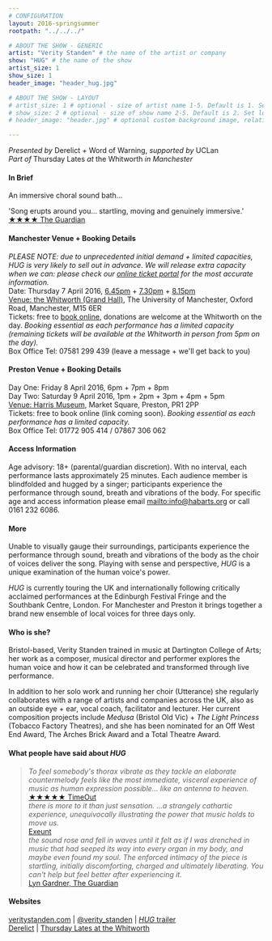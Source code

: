 ```yaml
---
# CONFIGURATION
layout: 2016-springsummer
rootpath: "../../../"

# ABOUT THE SHOW - GENERIC
artist: "Verity Standen" # the name of the artist or company
show: "HUG" # the name of the show
artist_size: 1
show_size: 1
header_image: "header_hug.jpg"    

# ABOUT THE SHOW - LAYOUT
# artist_size: 1 # optional - size of artist name 1-5. Default is 1. Set longer names to lower values
# show_size: 2 # optional - size of show name 2-5. Default is 2. Set longer names to lower values
# header_image: "header.jpg" # optional custom background image, relative to current page

---
```

*Presented by* Derelict *+* Word of Warning, *supported by* UCLan<br>*Part of* Thursday Lates *at* the Whitworth *in Manchester*         
       
#### In Brief      
An immersive choral sound bath…         
         
'Song erupts around you… startling, moving and genuinely immersive.'<br><a href="http://www.theguardian.com/stage/2014/jul/20/latitude-festival-theatre-review" target="_blank">
★★★★ The Guardian</a>
        
#### Manchester Venue + Booking Details        
*PLEASE NOTE: due to unprecedented initial demand + limited capacities, HUG is very likely to sell out in advance. We will release extra capacity when we can: please check our <a href="http://www.wegottickets.com/wordofwarning" target="_blank">online ticket portal</a> for the most accurate information.*            
Date: Thursday 7 April 2016, <a href="http://www.wegottickets.com/event/353698" target="_blank">6.45pm</a> + <a href="http://www.wegottickets.com/event/353699" target="_blank">7.30pm</a> + <a href="http://www.wegottickets.com/event/353700" target="_blank">8.15pm</a>        
<a href="http://www.whitworth.manchester.ac.uk/visit/gettinghere" target="_blank">Venue: the Whitworth (Grand Hall)</a>, The University of Manchester, Oxford Road, Manchester, M15 6ER             
Tickets: free to <a href="http://www.wegottickets.com/wordofwarning" target="_blank">book online</a>, donations are welcome at the Whitworth on the day. *Booking essential as each performance has a limited capacity (remaining tickets will be available at the Whitworth in person from 5pm on the day).*            
Box Office Tel: 07581 299 439 (leave a message + we'll get back to you)         
         
#### Preston Venue + Booking Details          
Day One: Friday 8 April 2016, 6pm + 7pm + 8pm               
Day Two: Saturday 9 April 2016, 1pm + 2pm + 3pm + 4pm + 5pm    
<a href="http://www.harrismuseum.org.uk/your-visit/23-getting-here" target="_blank">Venue: Harris Museum</a>, Market Square, Preston, PR1 2PP             
Tickets: free to book online (link coming soon). *Booking essential as each performance has a limited capacity.*       
Box Office Tel: 01772 905 414 / 07867 306 062       
          
#### Access Information        
Age advisory: 18+ (parental/guardian discretion). With no interval, each performance lasts approximately 25 minutes. Each audience member is blindfolded and hugged by a singer; participants experience the performance through sound, breath and vibrations of the body. For specific age and access information please email <mailto:info@habarts.org> or call 0161 232 6086.     
             
#### More      
Unable to visually gauge their surroundings, participants experience the performance through sound, breath and vibrations of the body as the choir of voices deliver the song. Playing with sense and perspective, *HUG* is a unique examination of the human voice's power.        
           
*HUG* is currently touring the UK and internationally following critically acclaimed performances at the Edinburgh Festival Fringe and the Southbank Centre, London. For Manchester and Preston it brings together a brand new ensemble of local voices for three days only.          
         
#### Who is she?     
Bristol-based, Verity Standen trained in music at Dartington College of Arts; her work as a composer, musical director and performer explores the human voice and how it can be celebrated and transformed through live performance.            
         
In addition to her solo work and running her choir (Utterance) she regularly collaborates with a range of artists and companies across the UK, also as an outside eye + ear, vocal coach, facilitator and lecturer. Her current composition projects include *Medusa* (Bristol Old Vic) + *The Light Princess* (Tobacco Factory Theatres), and she has been nominated for an Off West End Award, The Arches Brick Award and a Total Theatre Award.           
        
#### What people have said about *HUG*        
>*To feel somebody's thorax vibrate as they tackle an elaborate countermelody feels like the most immediate, visceral experience of music as human expression possible… like an antenna to heaven.*<br><a href="http://www.timeout.com/london/theatre/hug-review" target="_blank">★★★★★ TimeOut</a>        
>*there is more to it than just sensation. …a strangely cathartic experience, unequivocally illustrating the power that music holds to move us.*<br><a href="http://exeuntmagazine.com/reviews/mmm-hmmm-hug/" target="_blank">Exeunt</a>        
>*the sound rose and fell in waves until it felt as if I was drenched in music that had seeped its way into every organ in my body, and maybe even found my soul. The enforced intimacy of the piece is startling, initially discomforting, charged and ultimately liberating. You can't help but feel better after experiencing it.*<br><a href="http://www.theguardian.com/stage/theatreblog/2014/aug/08/edinburgh-festival-2014-new-levels-intimacy-verity-standen" target="_blank">Lyn Gardner, The Guardian</a>            
         
#### Websites          
<a href="http://veritystanden.com" target="_blank">veritystanden.com</a> | <a href="http://twitter.com/verity_standen" target="_blank">@verity_standen</a> | <a href="http://youtu.be/pCHcVPjJWRU" target="_blank">*HUG* trailer</a><br>
<a href="http://www.derelictlive.org" target="_blank">Derelict</a> | <a href="http://www.whitworth.manchester.ac.uk/whats-on/events/thursdaylates" target="_blank">Thursday Lates at the Whitworth</a>
